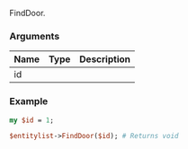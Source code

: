 FindDoor.
### Arguments
**Name**|**Type**|**Description**
:---|:---|:---
id||

### Example

```perl
my $id = 1;

$entitylist->FindDoor($id); # Returns void
```